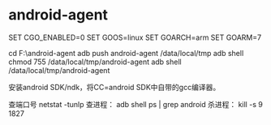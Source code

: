 # android-agent
SET CGO_ENABLED=0
SET GOOS=linux
SET GOARCH=arm
SET GOARM=7

cd F:\android-agent
adb push  android-agent  /data/local/tmp
adb shell chmod 755 /data/local/tmp/android-agent
adb shell /data/local/tmp/android-agent


安装android SDK/ndk，将CC=android SDK中自带的gcc编译器。


查端口号  netstat -tunlp
查进程：
adb shell
ps | grep android
杀进程：
kill -s 9 1827